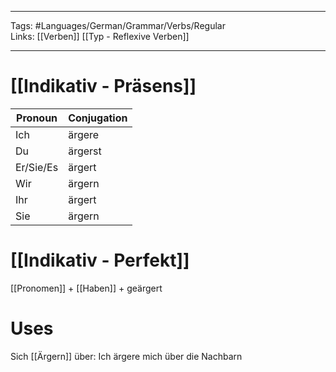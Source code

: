 ___
Tags: #Languages/German/Grammar/Verbs/Regular  
Links: [[Verben]] [[Typ - Reflexive Verben]]
___
# [[Indikativ - Präsens]]
Pronoun|Conjugation
------------ | ------------
Ich | ärgere
Du | ärgerst
Er/Sie/Es | ärgert
Wir | ärgern
Ihr | ärgert
Sie | ärgern


# [[Indikativ - Perfekt]]
[[Pronomen]] + [[Haben]] + geärgert

# Uses
Sich [[Ärgern]] über: Ich ärgere mich über die Nachbarn
